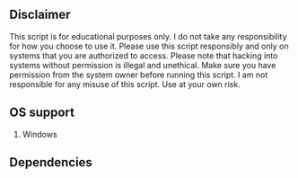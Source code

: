 ## Disclaimer

This script is for educational purposes only. I do not take any responsibility for how you choose to use it. Please use this script responsibly and only on systems that you are authorized to access.
Please note that hacking into systems without permission is illegal and unethical. Make sure you have permission from the system owner before running this script.
I am not responsible for any misuse of this script. Use at your own risk.

## OS support
1. Windows

## Dependencies

